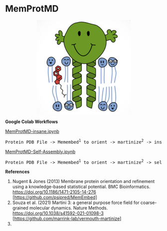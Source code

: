 # MemProtMD

<p align="center">
  <img width="300" src="mr-membrane-protein.png">
</p>

<b>Google Colab Workflows</b>

<u>MemProtMD-insane.ipynb</u>

<pre>Protein PDB File -> Memembed<sup>1</sup> to orient -> martinize<sup>2</sup> -> insane<sup>3</sup> -> CG2AT<sup>4</sup> -> Atomistic PDB in membrane</pre>


<u>MemProtMD-Self-Assembly.ipynb</u>

<pre>Protein PDB File -> Memembed<sup>1</sup> to orient -> martinize<sup>2</sup> -> self-assemble<sup>5</sup> -> CG2AT<sup>4</sup> -> Atomistic PDB in membrane</pre>

<b>References</b>

1. Nugent & Jones (2013) Membrane protein orientation and refinement using a knowledge-based statistical potential. BMC Bioinformatics. https://doi.org/10.1186/1471-2105-14-276 [https://github.com/psipred/MemEmbed]
2. Souza et al. (2021) Martini 3: a general purpose force field for coarse-grained molecular dynamics. Nature Methods. https://doi.org/10.1038/s41592-021-01098-3 [https://github.com/marrink-lab/vermouth-martinize]
3. 
